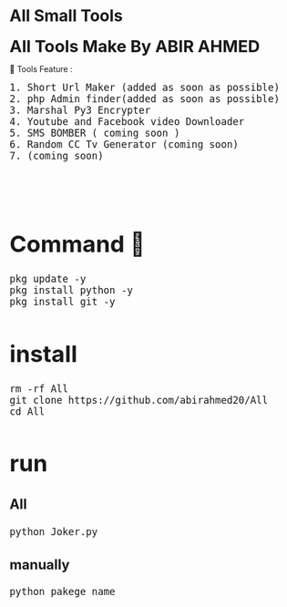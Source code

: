 # All Small Tools 

<big><big><big><big><b>All Tools Make By ABIR AHMED </b></big></big></big></big>


🙂 Tools Feature :

<big><big>`1. Short Url Maker (added as soon as possible)`<br>
`2. php Admin finder(added as soon as possible)`<br>
`3. Marshal Py3 Encrypter`
<br>`4. Youtube and Facebook video Downloader`
<br>`5. SMS BOMBER ( coming soon )`
<br>`6. Random CC Tv Generator (coming soon)`
<br>`7. (coming soon)`


<br>
<br>

# Command 🙂

`pkg update -y`<br>
`pkg install python -y`<br>
`pkg install git -y`<br>

# install
`rm -rf All`<br>
`git clone https://github.com/abirahmed20/All`<br>
`cd All`<br>

# run 
### All
`python Joker.py`<br>
### manually
`python pakege name `
